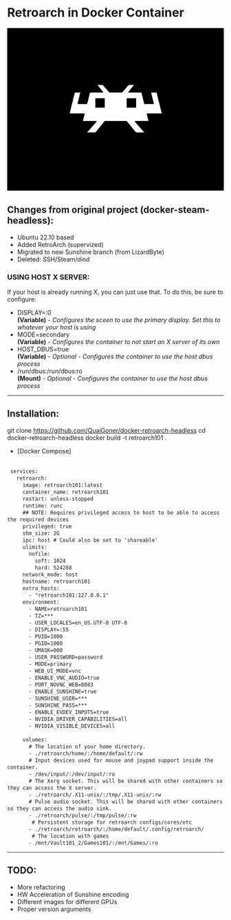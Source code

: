 # Retroarch in Docker Container

![](./overlay/usr/share/backgrounds/retroarch.png)

## Changes from original project (docker-steam-headless):
- Ubuntu 22.10 based
- Added RetroArch (supervized)
- Migrated to new Sunshine branch (from LizardByte)
- Deleted: SSH/Steam/dind

### USING HOST X SERVER:
If your host is already running X, you can just use that. To do this, be sure to configure:
  - DISPLAY=:0    
    **(Variable)** - *Configures the sceen to use the primary display. Set this to whatever your host is using*
  - MODE=secondary    
    **(Variable)** - *Configures the container to not start an X server of its own*
  - HOST_DBUS=true    
    **(Variable)** - *Optional - Configures the container to use the host dbus process*
  - /run/dbus:/run/dbus:ro    
    **(Mount)**  - *Optional - Configures the container to use the host dbus process*


---
## Installation:

git clone https://github.com/QuaiGoner/docker-retroarch-headless
cd docker-retroarch-headless
docker build -t retroarch101 .

- [Docker Compose]

```

 services:
   retroarch:
     image: retroarch101:latest
     container_name: retroarch101
     restart: unless-stopped
     runtime: runc
     ## NOTE: Requires privileged access to host to be able to access the required devices
     privileged: true
     shm_size: 2G
     ipc: host # Could also be set to 'shareable'
     ulimits:
       nofile:
         soft: 1024
         hard: 524288
     network_mode: host
     hostname: retroarch101
     extra_hosts:
       - "retroarch101:127.0.0.1"
     environment:
       - NAME=retroarch101
       - TZ=***
       - USER_LOCALES=en_US.UTF-8 UTF-8
       - DISPLAY=:55
       - PUID=1000
       - PGID=1000
       - UMASK=000
       - USER_PASSWORD=password
       - MODE=primary
       - WEB_UI_MODE=vnc
       - ENABLE_VNC_AUDIO=true
       - PORT_NOVNC_WEB=8083
       - ENABLE_SUNSHINE=true
       - SUNSHINE_USER=***
       - SUNSHINE_PASS=***
       - ENABLE_EVDEV_INPUTS=true
       - NVIDIA_DRIVER_CAPABILITIES=all
       - NVIDIA_VISIBLE_DEVICES=all
 
     volumes:
       # The location of your home directory.
       - ./retroarch/home/:/home/default/:rw
       # Input devices used for mouse and joypad support inside the container.
       - /dev/input/:/dev/input/:ro
       # The Xorg socket. This will be shared with other containers so they can access the X server.
       - ./retroarch/.X11-unix/:/tmp/.X11-unix/:rw
       # Pulse audio socket. This will be shared with other containers so they can access the audio sink.
       - ./retroarch/pulse/:/tmp/pulse/:rw
        # Persistent storage for retroarch configs/cores/etc
       - ./retroarch/retroarch/:/home/default/.config/retroarch/
        # The location with games
       - /mnt/Vault101_2/Games101/:/mnt/Games/:ro 

```

---
## TODO:
- More refactoring
- HW Acceleration of Sunshine encoding
- Different images for different GPUs
- Proper version arguments
